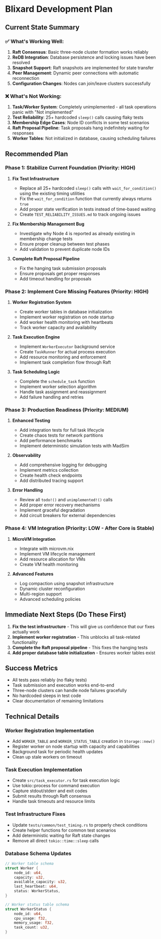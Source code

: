 # Blixard Development Plan

## Current State Summary

### ✅ What's Working Well:
1. **Raft Consensus**: Basic three-node cluster formation works reliably
2. **ReDB Integration**: Database persistence and locking issues have been resolved
3. **Snapshot Support**: Raft snapshots are implemented for state transfer
4. **Peer Management**: Dynamic peer connections with automatic reconnection
5. **Configuration Changes**: Nodes can join/leave clusters successfully

### ❌ What's Not Working:
1. **Task/Worker System**: Completely unimplemented - all task operations panic with "Not implemented"
2. **Test Reliability**: 25+ hardcoded `sleep()` calls causing flaky tests
3. **Membership Edge Cases**: Node ID conflicts in some test scenarios
4. **Raft Proposal Pipeline**: Task proposals hang indefinitely waiting for responses
5. **Worker Tables**: Not initialized in database, causing scheduling failures

## Recommended Plan

### Phase 1: Stabilize Current Foundation (Priority: HIGH)
1. **Fix Test Infrastructure**
   - Replace all 25+ hardcoded `sleep()` calls with `wait_for_condition()` using the existing timing utilities
   - Fix the `wait_for_condition` function that currently always returns `true`
   - Add proper state verification in tests instead of time-based waiting
   - Create `TEST_RELIABILITY_ISSUES.md` to track ongoing issues

2. **Fix Membership Management Bug**
   - Investigate why Node 4 is reported as already existing in membership change tests
   - Ensure proper cleanup between test phases
   - Add validation to prevent duplicate node IDs

3. **Complete Raft Proposal Pipeline**
   - Fix the hanging task submission proposals
   - Ensure proposals get proper responses
   - Add timeout handling for proposals

### Phase 2: Implement Core Missing Features (Priority: HIGH)
1. **Worker Registration System**
   - Create worker tables in database initialization
   - Implement worker registration on node startup
   - Add worker health monitoring with heartbeats
   - Track worker capacity and availability

2. **Task Execution Engine**
   - Implement `WorkerExecutor` background service
   - Create `TaskRunner` for actual process execution
   - Add resource monitoring and enforcement
   - Implement task completion flow through Raft

3. **Task Scheduling Logic**
   - Complete the `schedule_task` function
   - Implement worker selection algorithm
   - Handle task assignment and reassignment
   - Add failure handling and retries

### Phase 3: Production Readiness (Priority: MEDIUM)
1. **Enhanced Testing**
   - Add integration tests for full task lifecycle
   - Create chaos tests for network partitions
   - Add performance benchmarks
   - Implement deterministic simulation tests with MadSim

2. **Observability**
   - Add comprehensive logging for debugging
   - Implement metrics collection
   - Create health check endpoints
   - Add distributed tracing support

3. **Error Handling**
   - Review all `todo!()` and `unimplemented!()` calls
   - Add proper error recovery mechanisms
   - Implement graceful degradation
   - Add circuit breakers for external dependencies

### Phase 4: VM Integration (Priority: LOW - After Core is Stable)
1. **MicroVM Integration**
   - Integrate with microvm.nix
   - Implement VM lifecycle management
   - Add resource allocation for VMs
   - Create VM health monitoring

2. **Advanced Features**
   - Log compaction using snapshot infrastructure
   - Dynamic cluster reconfiguration
   - Multi-region support
   - Advanced scheduling policies

## Immediate Next Steps (Do These First)

1. **Fix the test infrastructure** - This will give us confidence that our fixes actually work
2. **Implement worker registration** - This unblocks all task-related functionality
3. **Complete the Raft proposal pipeline** - This fixes the hanging tests
4. **Add proper database table initialization** - Ensures worker tables exist

## Success Metrics

- All tests pass reliably (no flaky tests)
- Task submission and execution works end-to-end
- Three-node clusters can handle node failures gracefully
- No hardcoded sleeps in test code
- Clear documentation of remaining limitations

## Technical Details

### Worker Registration Implementation
- Add `WORKER_TABLE` and `WORKER_STATUS_TABLE` creation in `Storage::new()`
- Register worker on node startup with capacity and capabilities
- Background task for periodic health updates
- Clean up stale workers on timeout

### Task Execution Implementation
- Create `src/task_executor.rs` for task execution logic
- Use tokio::process for command execution
- Capture stdout/stderr and exit codes
- Submit results through Raft consensus
- Handle task timeouts and resource limits

### Test Infrastructure Fixes
- Update `tests/common/test_timing.rs` to properly check conditions
- Create helper functions for common test scenarios
- Add deterministic waiting for Raft state changes
- Remove all direct `tokio::time::sleep` calls

### Database Schema Updates
```rust
// Worker table schema
struct Worker {
    node_id: u64,
    capacity: u32,
    available_capacity: u32,
    last_heartbeat: u64,
    status: WorkerStatus,
}

// Worker status table schema  
struct WorkerStatus {
    node_id: u64,
    cpu_usage: f32,
    memory_usage: f32,
    task_count: u32,
}
```
